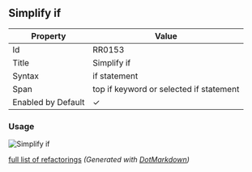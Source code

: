 ## Simplify if

| Property           | Value                                   |
| ------------------ | --------------------------------------- |
| Id                 | RR0153                                  |
| Title              | Simplify if                             |
| Syntax             | if statement                            |
| Span               | top if keyword or selected if statement |
| Enabled by Default | &#x2713;                                |

### Usage

![Simplify if](../../images/refactorings/SimplifyIf.png)

[full list of refactorings](Refactorings.md)
*\(Generated with [DotMarkdown](http://github.com/JosefPihrt/DotMarkdown)\)*